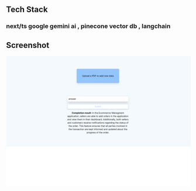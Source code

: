 ## Tech Stack

### next/ts google gemini ai , pinecone vector db , langchain

## Screenshot

![Alt text](image.png)
